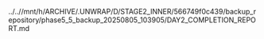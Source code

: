 ../..//mnt/h/ARCHIVE/.UNWRAP/D/STAGE2_INNER/566749f0c439/backup_repository/phase5_5_backup_20250805_103905/DAY2_COMPLETION_REPORT.md